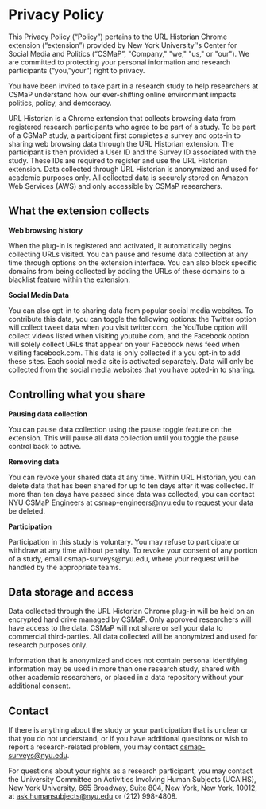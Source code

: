 
# Privacy Policy

This Privacy Policy (“Policy”) pertains to the URL Historian Chrome extension (“extension”) provided by New York University’'s Center for Social Media and Politics (“CSMaP”, "Company," "we," "us," or "our"). We are committed to protecting your personal information and research participants (“you,”your”) right to privacy. 

You have been invited to take part in a research study to help researchers at CSMaP understand how our ever-shifting online environment impacts politics, policy, and democracy.

URL Historian is a Chrome extension that collects browsing data from registered research participants who agree to be part of a study. To be part of a CSMaP study, a participant first completes a survey and opts-in to sharing web browsing data through the URL Historian extension. The participant is then provided a User ID and the Survey ID associated with the study. These IDs are required to register and use the URL Historian extension. 
Data collected through URL Historian is anonymized and used for academic purposes only. All collected data is securely stored on Amazon Web Services (AWS) and only accessible by CSMaP researchers. 

## What the extension collects

**Web browsing history**
<p>When the plug-in is registered and activated, it automatically begins collecting URLs visited. You can pause and resume data collection at any time through options on the extension interface. You can also block specific domains from being collected by adding the URLs of these domains to a blacklist feature within the extension. </p>

**Social Media Data**
<p>You can also opt-in to sharing data from popular social media websites. To contribute this data, you can toggle the following options: the Twitter option will collect tweet data when you visit twitter.com, the YouTube option will collect videos listed when visiting youtube.com, and the Facebook option will solely collect URLs that appear on your Facebook news feed when visiting facebook.com. This data is only collected if a you opt-in to add these sites. Each social media site is activated separately. Data will only be collected from the social media websites that you have opted-in to sharing.</p>


## Controlling what you share

**Pausing data collection**
<p>You can pause data collection using the pause toggle feature on the extension. This will pause all data collection until you toggle the pause control back to active.</p>

**Removing data** 
<p>You can revoke your shared data at any time. Within URL Historian, you can delete data that has been shared for up to ten days after it was collected. If more than ten days have passed since data was collected, you can contact NYU CSMaP Engineers at csmap-engineers@nyu.edu to request your data be deleted.</p> 


**Participation**
<p>Participation in this study is voluntary. You may refuse to participate or withdraw at any time without penalty. To revoke your consent of any portion of a study, email csmap-surveys@nyu.edu, where your request will be handled by the appropriate teams.

## Data storage and access
Data collected through the URL Historian Chrome plug-in will be held on an encrypted hard drive managed by CSMaP. Only approved researchers will have access to the data. CSMaP will not share or sell your data to commercial third-parties. All data collected will be anonymized and used for research purposes only.

<p>Information that is anonymized and does not contain personal identifying information may be used in more than one research study, shared with other academic researchers, or placed in a data repository without your additional consent.</p>

## Contact
If there is anything about the study or your participation that is unclear or that you do not understand, or if you have additional questions or wish to report a research-related problem, you may contact csmap-surveys@nyu.edu.
 
 For questions about your rights as a research participant, you may contact the University Committee on Activities Involving Human Subjects (UCAIHS), New York University, 665 Broadway, Suite 804, New York, New York, 10012, at ask.humansubjects@nyu.edu or (212) 998-4808.

